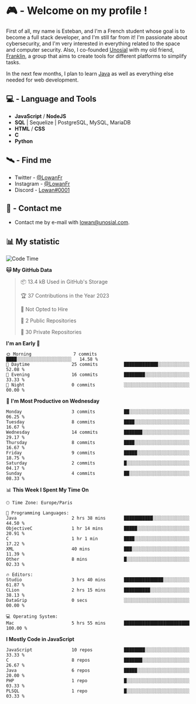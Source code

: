 # 🎮 - Welcome on my profile !
First of all, my name is Esteban, and I'm a French student whose goal is to become a full stack developer, and I'm still far from it!
I'm passionate about cybersecurity, and I'm very interested in everything related to the space and computer security.
Also, I co-founded [Unosial](https://github.com/Unosial) with my old friend, [Franklin](https://github.com/AbaFranklin/), a group that aims to create tools for different platforms to simplify tasks. 

In the next few months, I plan to learn [Java](https://www.java.com/) as well as everything else needed for web development.




## 💻 - Language and Tools
- **JavaScript** / **NodeJS**
- **SQL** | Sequelize | PostgreSQL, MySQL, MariaDB
- **HTML** / **CSS**
- **C**
- **Python**

## 🛰️ - Find me

 - Twitter - [@LowanFr](https://twitter.com/LowanFr/)
 - Instagram - [@LowanFr](https://instagram.com/LowanFr)
 - Discord -  [Lowan#0001](https://unosial.bio/Lowan)
 
## 📡 - Contact me
 - Contact me by e-mail with [lowan@unosial.com](mailto:lowan@unosial.com).

## 📊 My statistic
<!--START_SECTION:waka-->
![Code Time](http://img.shields.io/badge/Code%20Time-586%20hrs%2015%20mins-blue)

**🐱 My GitHub Data** 

> 📦 13.4 kB Used in GitHub's Storage 
 > 
> 🏆 37 Contributions in the Year 2023
 > 
> 🚫 Not Opted to Hire
 > 
> 📜 2 Public Repositories 
 > 
> 🔑 30 Private Repositories 
 > 
**I'm an Early 🐤** 

```text
🌞 Morning                7 commits           ████░░░░░░░░░░░░░░░░░░░░░   14.58 % 
🌆 Daytime                25 commits          █████████████░░░░░░░░░░░░   52.08 % 
🌃 Evening                16 commits          ████████░░░░░░░░░░░░░░░░░   33.33 % 
🌙 Night                  0 commits           ░░░░░░░░░░░░░░░░░░░░░░░░░   00.00 % 
```
📅 **I'm Most Productive on Wednesday** 

```text
Monday                   3 commits           ██░░░░░░░░░░░░░░░░░░░░░░░   06.25 % 
Tuesday                  8 commits           ████░░░░░░░░░░░░░░░░░░░░░   16.67 % 
Wednesday                14 commits          ███████░░░░░░░░░░░░░░░░░░   29.17 % 
Thursday                 8 commits           ████░░░░░░░░░░░░░░░░░░░░░   16.67 % 
Friday                   9 commits           █████░░░░░░░░░░░░░░░░░░░░   18.75 % 
Saturday                 2 commits           █░░░░░░░░░░░░░░░░░░░░░░░░   04.17 % 
Sunday                   4 commits           ██░░░░░░░░░░░░░░░░░░░░░░░   08.33 % 
```


📊 **This Week I Spent My Time On** 

```text
🕑︎ Time Zone: Europe/Paris

💬 Programming Languages: 
Java                     2 hrs 38 mins       ███████████░░░░░░░░░░░░░░   44.50 % 
ObjectiveC               1 hr 14 mins        █████░░░░░░░░░░░░░░░░░░░░   20.91 % 
C                        1 hr 1 min          ████░░░░░░░░░░░░░░░░░░░░░   17.22 % 
XML                      40 mins             ███░░░░░░░░░░░░░░░░░░░░░░   11.39 % 
Other                    8 mins              █░░░░░░░░░░░░░░░░░░░░░░░░   02.33 % 

🔥 Editors: 
Studio                   3 hrs 40 mins       ███████████████░░░░░░░░░░   61.87 % 
CLion                    2 hrs 15 mins       ██████████░░░░░░░░░░░░░░░   38.13 % 
DataGrip                 0 secs              ░░░░░░░░░░░░░░░░░░░░░░░░░   00.00 % 

💻 Operating System: 
Mac                      5 hrs 55 mins       █████████████████████████   100.00 % 
```

**I Mostly Code in JavaScript** 

```text
JavaScript               10 repos            ████████░░░░░░░░░░░░░░░░░   33.33 % 
C                        8 repos             ███████░░░░░░░░░░░░░░░░░░   26.67 % 
Java                     6 repos             █████░░░░░░░░░░░░░░░░░░░░   20.00 % 
PHP                      1 repo              █░░░░░░░░░░░░░░░░░░░░░░░░   03.33 % 
PLSQL                    1 repo              █░░░░░░░░░░░░░░░░░░░░░░░░   03.33 % 
```




<!--END_SECTION:waka-->

